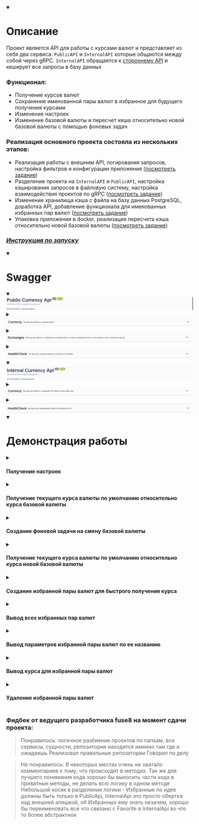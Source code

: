 <details open>
    <summary><h1>Описание</h1></summary>
    
    
Проект является API для работы с курсами валют и представляет из себя два сервиса: `PublicAPI` и `InternalAPI` которые общаются между собой через gRPC. `InternalAPI` обращается к [стороннему API](https://currencyapi.com/) и кеширует все запросы в базу данных

### Функционал:

- Получение курсов валют
- Сохранение именованной пары валют в избранное для будущего получения курсами
- Изменение настроек
- Изменение базовой валюты и пересчет кеша относительно новой базовой валюты с помощью фоновых задач

### Реализация основного проекта состояла из нескольких этапов:

- Реализация работы с внешним API, логирования запросов, настройка фильтров и конфигурации приложения ([посмотреть задание](Homeworks/Homework3/ReadMe.md))
- Разделение проекта на `InternalAPI` и `PublicAPI`, настройка кэширования запросов в файловую систему, настройка взаимодействия проектов по gRPC ([посмотреть задание](Homeworks/Homework4/ReadMe.md))
- Изменение хранилища кэша с файла на базу данных PostgreSQL, доработка API, добавление функционала для именованных избранных пар валют ([посмотреть задание](Homeworks/Homework5/ReadMe.md))
- Упаковка приложения в docker, реализация пересчета кэша относительно новой базовой валюты ([посмотреть задание](Homeworks/Homework6/ReadMe.md))

</details>

### [_Инструкция по запуску_](example/README.md)

<details open>
    <summary><h1>Swagger</h1></summary>
    <details open>
        <summary><img src="assets/endpoints-interactive/public/title.png" /></summary>
        <details>
            <summary><img src="assets/endpoints-interactive/public/currency/title.png" /></summary>
                <details>
                    <summary><img src="assets/endpoints-interactive/public/currency/currency/get.png" /></summary>
                    <img src="assets/endpoints-interactive/public/currency/currency/get-expanded.png" />
                </details>
                <details>
                    <summary><img src="assets/endpoints-interactive/public/currency/currency/currency/get.png" /></summary>
                    <img src="assets/endpoints-interactive/public/currency/currency/currency/get-expanded.png" />
                </details>
                <details>
                    <summary><img src="assets/endpoints-interactive/public/currency/currency/currency/date/get.png" /></summary>
                    <img src="assets/endpoints-interactive/public/currency/currency/currency/date/get-expanded.png" />
                </details>
                <details>
                    <summary><img src="assets/endpoints-interactive//public/currency/favorites/name/date/get.png" /></summary>
                    <img src="assets/endpoints-interactive//public/currency/favorites/name/date/get-expanded.png" />
                </details>
                <details>
                    <summary><img src="assets/endpoints-interactive/public/currency/currency/currency/date/get.png" /></summary>
                    <img src="assets/endpoints-interactive/public/currency/currency/currency/date/get-expanded.png" />
                </details>
                <details>
                    <summary><img src="assets/endpoints-interactive/public/currency/settings/get.png" /></summary>
                    <img src="assets/endpoints-interactive/public/currency/settings/get-expanded.png" />
                </details>
                <details>
                    <summary><img src="assets/endpoints-interactive/public/currency/settings/currency/post.png" /></summary>
                    <img src="assets/endpoints-interactive/public/currency/settings/currency/post-expanded.png" />
                </details>
                <details>
                    <summary><img src="assets/endpoints-interactive/public/currency/settings/decimal-places/post.png" /></summary>
                    <img src="assets/endpoints-interactive/public/currency/settings/decimal-places/post-expanded.png" />
                </details>
        </details>
        <details>
            <summary><img src="assets/endpoints-interactive/public/exchanges/title.png" /></summary>
            <details>
                    <summary><img src="assets/endpoints-interactive/public/exchanges/favorites/name/get.png" /></summary>
                    <img src="assets/endpoints-interactive/public/exchanges/favorites/name/get-expanded.png" />
            </details>
            <details>
                    <summary><img src="assets/endpoints-interactive/public/exchanges/favorites/name/put.png" /></summary>
                    <img src="assets/endpoints-interactive/public/exchanges/favorites/name/put-expanded.png" />
            </details>
            <details>
                    <summary><img src="assets/endpoints-interactive/public/exchanges/favorites/name/delete.png" /></summary>
                    <img src="assets/endpoints-interactive/public/exchanges/favorites/name/delete-expanded.png" />
            </details>
            <details>
                    <summary><img src="assets/endpoints-interactive/public/exchanges/favorites/get.png" /></summary>
                    <img src="assets/endpoints-interactive/public/exchanges/favorites/get-expanded.png" />
            </details>
            <details>
                    <summary><img src="assets/endpoints-interactive/public/exchanges/favorites/post.png" /></summary>
                    <img src="assets/endpoints-interactive/public/exchanges/favorites/post-expanded1.png" />
                    <img src="assets/endpoints-interactive/public/exchanges/favorites/post-expanded2.png" />
            </details>
        </details>
        <details>
            <summary><img src="assets/endpoints-interactive/public/healthcheck/title.png" /></summary>
            <details>
                    <summary><img src="assets/endpoints-interactive/public/healthcheck/get.png" /></summary>
                    <img src="assets/endpoints-interactive/public/healthcheck/get-expanded.png" />
            </details>
        </details>
    </details>
    <details open>
        <summary><img src="assets/endpoints-interactive/internal/title.png" /></summary>
        <details>
            <summary><img src="assets/endpoints-interactive/internal/currency/title.png" /></summary>
            <details>
                    <summary><img src="assets/endpoints-interactive/internal/currency/get.png" /></summary>
                    <img src="assets/endpoints-interactive/internal/currency/get-expanded.png" />
            </details>
            <details>
                    <summary><img src="assets/endpoints-interactive/internal/currency/date/get.png" /></summary>
                    <img src="assets/endpoints-interactive/internal/currency/date/get-expanded.png" />
            </details>
            <details>
                    <summary><img src="assets/endpoints-interactive/internal/currency/settings/get.png" /></summary>
                    <img src="assets/endpoints-interactive/internal/currency/settings/get-expanded.png" />
            </details>
            <details>
                    <summary><img src="assets/endpoints-interactive/internal/currency/cache/post.png" /></summary>
                    <img src="assets/endpoints-interactive/internal/currency/cache/post-expanded.png" />
            </details>
        </details>        
        <details>
            <summary><img src="assets/endpoints-interactive/internal/healthcheck//title.png" /></summary>
            <details>
                    <summary><img src="assets/endpoints-interactive/internal/healthcheck/get.png" /></summary>
                    <img src="assets/endpoints-interactive/internal/healthcheck/get-expanded.png" />
            </details>
        </details>
    </details>

</details>

<details open>
    <summary><h1>Демонстрация работы</h1></summary>
    <details>
        <summary><h4>Получение настроек</h4></summary>
        <img src="assets/demo/gifs/GetSettings.gif" />
        <img src="assets/demo/gifs/GetSettings.png" />
    </details>
    <details>
        <summary><h4>Получение текущего курса валюты по умолчанию относительно курса базовой валюты</h4></summary>
        <img src="assets/demo/gifs/GetCurrentCurrency.gif" />
        <img src="assets/demo/gifs/GetCurrentCurrency.png" />
    </details>
    <details>
        <summary><h4>Создание фоновой задачи на смену базовой валюты</h4></summary>
        <img src="assets/demo/gifs/ChangeBaseCurrencyTask.gif" />
        <img src="assets/demo/gifs/ChangeBaseCurrencyTask1.png" />
        <img src="assets/demo/gifs/ChangeBaseCurrencyTask2.png" />
        <img src="assets/demo/ChangeBaseCurrencyTaskStatuses.png" />
        <img src="assets/demo/ChangeBaseCurrencyTaskCreated.png" />
        <img src="assets/demo/ChangeBaseCurrencyTaskSucceded.png" />
    </details>
    <details>
        <summary><h4>Получение текущего курса валюты по умолчанию относительно курса новой базовой валюты</h4></summary>
        <img src="assets/demo/gifs/GetCurrencyAfterBaseChanged.gif" />
        <img src="assets/demo/gifs/GetCurrencyAfterBaseChanged.png" />
    </details>
    <details>
        <summary><h4>Создание избранной пары валют для быстрого получения курса</h4></summary>
        <img src="assets/demo/gifs/AddedFavoriteCurrency.gif" />
        <img src="assets/demo/gifs/AddedFavoriteCurrency1.png" />
        <img src="assets/demo/gifs/AddedFavoriteCurrency2.png" />
    </details>
    <details>
        <summary><h4>Вывод всех избранных пар валют</h4></summary>
        <img src="assets/demo/gifs/DisplayedAllFavoriteCurrencies.gif" />
        <img src="assets/demo/gifs/DisplayedAllFavoriteCurrencies.png" />
    </details>
    <details>
        <summary><h4>Вывод параметров избранной пары валют по ее названию</h4></summary>
        <img src="assets/demo/gifs/DisplayedFavoriteCurrencyByName.gif" />
        <img src="assets/demo/gifs/DisplayedFavoriteCurrencyByName1.png" />
        <img src="assets/demo/gifs/DisplayedFavoriteCurrencyByName2.png" />
    </details>
    <details>
        <summary><h4>Вывод курса для избранной пары валют</h4></summary>
        <img src="assets/demo/gifs/DisplayedFavoriteExchangeRateByName.gif" />
        <img src="assets/demo/gifs/DisplayedFavoriteExchangeRateByName1.png" />
        <img src="assets/demo/gifs/DisplayedFavoriteExchangeRateByName2.png" />
    </details>
    <details>
        <summary><h4>Удаление избранной пары валют</h4></summary>
        <img src="assets/demo/gifs/DeletedFavoriteCurrencyByName.gif" />
        <img src="assets/demo/gifs/DeletedFavoriteCurrencyByName1.png" />
        <img src="assets/demo/gifs/DeletedFavoriteCurrencyByName2.png" />
    </details>
</details>

### Фидбек от ведущего разработчика fuse8 на момент сдачи проекта:

> Понравилось:
> логичное разбиение проектов по папкам, все сервисы, сущности, репозитории находятся именно там где и ожидаешь
> Реализовал правильные репозитории
> Говорил по делу

> Не понравилось:
> В некоторых местах очень не хватало комментариев к тому, что происходит в методах.
> Так же для лучшего понимания кода хорошо бы выносить части кода в приватные методы, не делать всю логику в одном методе
> Небольшой косяк в разделении логики - Избранные по идее должны быть только в PublicApi, InternalApi это просто обертка над внешней апишкой, об Избранных ему знать незачем, хорошо бы переименовать все что связано с Favorite в InternalApi во что то более абстрактное
